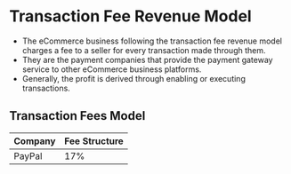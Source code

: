 # Transaction Fee Revenue Model

- The eCommerce business following the transaction fee revenue model charges a fee to a seller for every transaction made through them.
- They are the payment companies that provide the payment gateway service to other eCommerce business platforms.
- Generally, the profit is derived through enabling or executing transactions.

## Transaction Fees Model

| Company  | Fee Structure |
|----------|---------------|
| PayPal   | 17%           |

